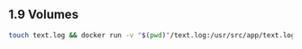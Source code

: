 ## 1.9 Volumes

```bash
touch text.log && docker run -v "$(pwd)"/text.log:/usr/src/app/text.log devopsdockeruh/simple-web-service
```